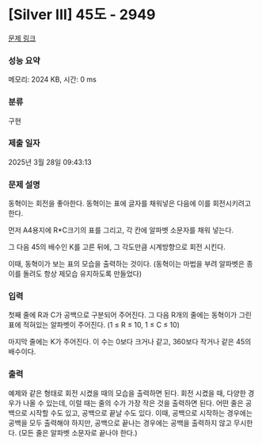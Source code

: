 # [Silver III] 45도 - 2949 

[문제 링크](https://www.acmicpc.net/problem/2949) 

### 성능 요약

메모리: 2024 KB, 시간: 0 ms

### 분류

구현

### 제출 일자

2025년 3월 28일 09:43:13

### 문제 설명

<p>동혁이는 회전을 좋아한다. 동혁이는 표에 글자를 채워넣은 다음에 이를 회전시키려고 한다.</p>

<p>먼저 A4용지에 R*C크기의 표를 그리고, 각 칸에 알파벳 소문자를 채워 넣는다.</p>

<p>그 다음 45의 배수인 K를 고른 뒤에, 그 각도만큼 시계방향으로 회전 시킨다.</p>

<p>이때, 동혁이가 보는 표의 모습을 출력하는 것이다. (동혁이는 마법을 부려 알파벳은 종이를 돌려도 항상 제모습 유지하도록 만들었다)</p>

### 입력 

 <p>첫째 줄에 R과 C가 공백으로 구분되어 주어진다. 그 다음 R개의 줄에는 동혁이가 그린 표에 적혀있는 알파벳이 주어진다. (1 ≤ R ≤ 10, 1 ≤ C ≤ 10)</p>

<p>마지막 줄에는 K가 주어진다. 이 수는 0보다 크거나 같고, 360보다 작거나 같은 45의 배수이다. </p>

### 출력 

 <p>예제와 같은 형태로 회전 시켰을 때의 모습을 출력하면 된다. 회전 시켰을 때,  다양한 경우가 나올 수 있는데, 이럴 때는 줄의 수가 가장 작은 것을 출력하면 된다. 어떤 줄은 공백으로 시작할 수도 있고, 공백으로 끝날 수도 있다. 이때, 공백으로 시작하는 경우에는 공백을 모두 출력해야 하지만, 공백으로 끝나는 경우에는 공백을 출력하지 않고 무시한다. (모든 줄은 알파벳 소문자로 끝나야 한다.)</p>

